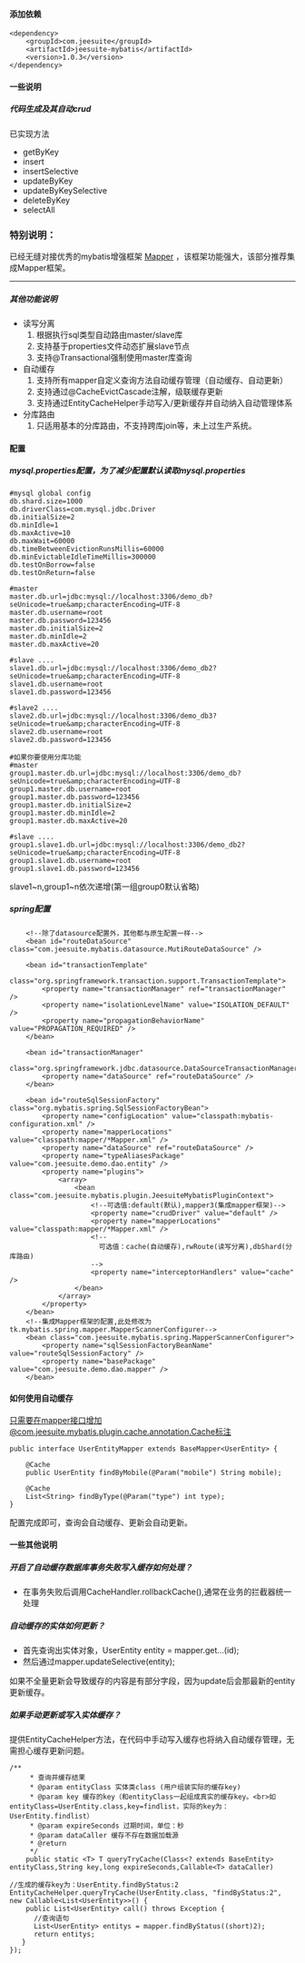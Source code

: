 #### 添加依赖
```
<dependency>
	<groupId>com.jeesuite</groupId>
	<artifactId>jeesuite-mybatis</artifactId>
	<version>1.0.3</version>
</dependency>
```
#### 一些说明
##### 代码生成及其自动crud

已实现方法
- getByKey
- insert
- insertSelective
- updateByKey
- updateByKeySelective
- deleteByKey
- selectAll

### 特别说明：
已经无缝对接优秀的mybatis增强框架 [Mapper](http://git.oschina.net/free/Mapper) ，该框架功能强大，该部分推荐集成Mapper框架。

---
##### 其他功能说明
* 读写分离
  1. 根据执行sql类型自动路由master/slave库
  2. 支持基于properties文件动态扩展slave节点
  3. 支持@Transactional强制使用master库查询
* 自动缓存
  1. 支持所有mapper自定义查询方法自动缓存管理（自动缓存、自动更新）
  2. 支持通过@CacheEvictCascade注解，级联缓存更新
  3. 支持通过EntityCacheHelper手动写入/更新缓存并自动纳入自动管理体系
* 分库路由
  1. 只适用基本的分库路由，不支持跨库join等，未上过生产系统。

#### 配置
##### mysql.properties配置，为了减少配置默认读取mysql.properties
```
#mysql global config
db.shard.size=1000
db.driverClass=com.mysql.jdbc.Driver
db.initialSize=2
db.minIdle=1
db.maxActive=10
db.maxWait=60000
db.timeBetweenEvictionRunsMillis=60000
db.minEvictableIdleTimeMillis=300000
db.testOnBorrow=false
db.testOnReturn=false

#master
master.db.url=jdbc:mysql://localhost:3306/demo_db?seUnicode=true&amp;characterEncoding=UTF-8
master.db.username=root
master.db.password=123456
master.db.initialSize=2
master.db.minIdle=2
master.db.maxActive=20

#slave ....
slave1.db.url=jdbc:mysql://localhost:3306/demo_db2?seUnicode=true&amp;characterEncoding=UTF-8
slave1.db.username=root
slave1.db.password=123456

#slave2 ....
slave2.db.url=jdbc:mysql://localhost:3306/demo_db3?seUnicode=true&amp;characterEncoding=UTF-8
slave2.db.username=root
slave2.db.password=123456

#如果你要使用分库功能
#master
group1.master.db.url=jdbc:mysql://localhost:3306/demo_db?seUnicode=true&amp;characterEncoding=UTF-8
group1.master.db.username=root
group1.master.db.password=123456
group1.master.db.initialSize=2
group1.master.db.minIdle=2
group1.master.db.maxActive=20

#slave ....
group1.slave1.db.url=jdbc:mysql://localhost:3306/demo_db2?seUnicode=true&amp;characterEncoding=UTF-8
group1.slave1.db.username=root
group1.slave1.db.password=123456
```
slave1~n,group1~n依次递增(第一组group0默认省略)
#####  spring配置
```
    <!--除了datasource配置外，其他都与原生配置一样-->
    <bean id="routeDataSource" class="com.jeesuite.mybatis.datasource.MutiRouteDataSource" />

	<bean id="transactionTemplate"
		class="org.springframework.transaction.support.TransactionTemplate">
		<property name="transactionManager" ref="transactionManager" />
		<property name="isolationLevelName" value="ISOLATION_DEFAULT" />
		<property name="propagationBehaviorName" value="PROPAGATION_REQUIRED" />
	</bean>

	<bean id="transactionManager"
		class="org.springframework.jdbc.datasource.DataSourceTransactionManager">
		<property name="dataSource" ref="routeDataSource" />
	</bean>

	<bean id="routeSqlSessionFactory" class="org.mybatis.spring.SqlSessionFactoryBean">
		<property name="configLocation" value="classpath:mybatis-configuration.xml" />
		<property name="mapperLocations" value="classpath:mapper/*Mapper.xml" /> 
		<property name="dataSource" ref="routeDataSource" />
		<property name="typeAliasesPackage" value="com.jeesuite.demo.dao.entity" />
		<property name="plugins">
            <array>
                <bean class="com.jeesuite.mybatis.plugin.JeesuiteMybatisPluginContext">
                    <!--可选值:default(默认),mapper3(集成mapper框架)-->
					<property name="crudDriver" value="default" />
				    <property name="mapperLocations" value="classpath:mapper/*Mapper.xml" />
				    <!--
				      可选值：cache(自动缓存),rwRoute(读写分离),dbShard(分库路由)
				    -->
				    <property name="interceptorHandlers" value="cache" />
				</bean> 
            </array>
        </property>
	</bean>
	<!--集成Mapper框架的配置,此处修改为tk.mybatis.spring.mapper.MapperScannerConfigurer-->
	<bean class="com.jeesuite.mybatis.spring.MapperScannerConfigurer">
        <property name="sqlSessionFactoryBeanName" value="routeSqlSessionFactory" />
		<property name="basePackage" value="com.jeesuite.demo.dao.mapper" />
    </bean>
```
#### 如何使用自动缓存
只需要在mapper接口增加@com.jeesuite.mybatis.plugin.cache.annotation.Cache标注
```
public interface UserEntityMapper extends BaseMapper<UserEntity> {
	
	@Cache
	public UserEntity findByMobile(@Param("mobile") String mobile);
	
	@Cache
	List<String> findByType(@Param("type") int type);
}
```
配置完成即可，查询会自动缓存、更新会自动更新。


#### 一些其他说明
##### 开启了自动缓存数据库事务失败写入缓存如何处理？
- 在事务失败后调用CacheHandler.rollbackCache(),通常在业务的拦截器统一处理
##### 自动缓存的实体如何更新？
- 首先查询出实体对象，UserEntity entity = mapper.get...(id);
- 然后通过mapper.updateSelective(entity);

如果不全量更新会导致缓存的内容是有部分字段，因为update后会那最新的entity更新缓存。
##### 如果手动更新或写入实体缓存？
提供EntityCacheHelper方法，在代码中手动写入缓存也将纳入自动缓存管理，无需担心缓存更新问题。

```
/**
	 * 查询并缓存结果
	 * @param entityClass 实体类class (用户组装实际的缓存key)
	 * @param key 缓存的key（和entityClass一起组成真实的缓存key。<br>如entityClass=UserEntity.class,key=findlist，实际的key为：UserEntity.findlist）
	 * @param expireSeconds 过期时间，单位：秒
	 * @param dataCaller 缓存不存在数据加载源
	 * @return
	 */
	public static <T> T queryTryCache(Class<? extends BaseEntity> entityClass,String key,long expireSeconds,Callable<T> dataCaller)
```

```
//生成的缓存key为：UserEntity.findByStatus:2
EntityCacheHelper.queryTryCache(UserEntity.class, "findByStatus:2", new Callable<List<UserEntity>>() {
	public List<UserEntity> call() throws Exception {
	  //查询语句
	  List<UserEntity> entitys = mapper.findByStatus((short)2);
	  return entitys;
   }
});
```


